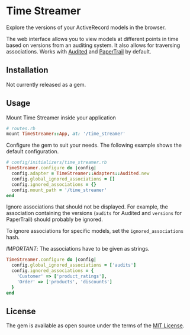 # Time Streamer

Explore the versions of your ActiveRecord models in the browser.

The web interface allows you to view models at different points in time based on versions from an auditing system. It also allows for traversing associations. Works with [Audited](https://github.com/collectiveidea/audited) and [PaperTrail](https://github.com/paper-trail-gem/paper_trail) by default.

## Installation

Not currently released as a gem.

## Usage

Mount Time Streamer inside your application

```ruby
# routes.rb
mount TimeStreamer::App, at: '/time_streamer'
```

Configure the gem to suit your needs. The following example shows the default configuration.

```ruby
# config/initializers/time_streamer.rb
TimeStreamer.configure do |config|
  config.adapter = TimeStreamer::Adapters::Audited.new
  config.global_ignored_associations = []
  config.ignored_associations = {}
  config.mount_path = '/time_streamer'
end
```

Ignore associations that should not be displayed. For example, the association containing the versions (`audits` for Audited and `versions` for PaperTrail) should probably be ignored.

To ignore associations for specific models, set the `ignored_associations` hash.

*IMPORTANT*: The associations have to be given as strings.
```ruby
TimeStreamer.configure do |config|
  config.global_ignored_associations = ['audits']
  config.ignored_associations = {
    'Customer' => ['product_ratings'],
    'Order' => ['products', 'discounts']
  }
end
```

## License

The gem is available as open source under the terms of the [MIT License](https://opensource.org/licenses/MIT).
